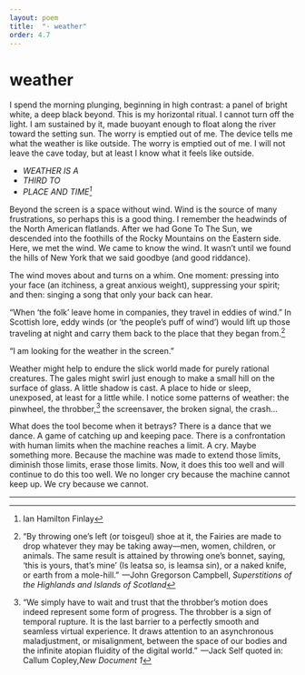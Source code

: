 ```yaml
---
layout: poem
title:  "· weather"
order: 4.7
---
```


# weather

I spend the morning plunging, beginning in high contrast: a panel of bright white, a deep black beyond. This is my horizontal ritual. I cannot turn off the light. I am sustained by it, made buoyant enough to float along the river toward the setting sun. The worry is emptied out of me. The device tells me what the weather is like outside. The worry is emptied out of me. I will not leave the cave today, but at least I know what it feels like outside.

- *WEATHER IS A*
- *THIRD TO*
- *PLACE AND TIME[^47]*


Beyond the screen is a space without wind. Wind is the source of many frustrations, so perhaps this is a good thing. I remember the headwinds of the North American flatlands. After we had Gone To The Sun, we descended into the foothills of the Rocky Mountains on the Eastern side. Here, we met the wind. We came to know the wind. It wasn’t until we found the hills of New York that we said goodbye (and good riddance).

The wind moves about and turns on a whim. One moment: pressing into your face (an itchiness, a great anxious weight), suppressing your spirit; and then: singing a song that only your back can hear.

“When ‘the folk’ leave home in companies, they travel in eddies of wind.” In Scottish lore, eddy winds (or ‘the people’s puff of wind’) would lift up those traveling at night and carry them back to the place that they began from.[^48]

“I am looking for the weather in the screen.”

Weather might help to endure the slick world made for purely rational creatures. The gales might swirl just enough to make a small hill on the surface of glass. A little shadow is cast. A place to hide or sleep, unexposed, at least for a little while. I notice some patterns of weather: the pinwheel, the throbber,[^49] the screensaver, the broken signal, the crash…

What does the tool become when it betrays? There is a dance that we dance. A game of catching up and keeping pace. There is a confrontation with human limits when the machine reaches a limit. A cry. Maybe something more. Because the machine was made to extend those limits, diminish those limits, erase those limits. Now, it does this too well and will continue to do this too well. We no longer cry because the machine cannot keep up. We cry because we cannot.

----

[^47]: Ian Hamilton Finlay
[^48]: “By throwing one’s left (or toisgeul) shoe at it, the Fairies are made to drop whatever they may be taking away—men, women, children, or animals. The same result is attained by throwing one’s bonnet, saying, ‘this is yours, that’s mine’ (Is leatsa so, is leamsa sin), or a naked knife, or earth from a mole-hill.”  —John Gregorson Campbell, *Superstitions of   the Highlands and Islands of Scotland*
[^49]: “We simply have to wait and trust that the throbber’s motion does indeed represent some form of progress. The throbber is a sign of temporal rupture. It is the last barrier to a perfectly smooth and seamless virtual experience. It draws attention to an asynchronous maladjustment, or misalignment, between the space of our bodies and the infinite atopian fluidity of the digital world.”  —Jack Self quoted in: Callum Copley,*New Document 1*
